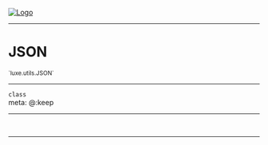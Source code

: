 
[![Logo](../../../images/logo.png)](../../../api/index.html)

---


<h1>JSON</h1>
<small>`luxe.utils.JSON`</small>



<hr/>

`class`<br/><span class="meta">
meta: @:keep</span>

<hr/>


&nbsp;
&nbsp;







<hr/>

&nbsp;
&nbsp;
&nbsp;
&nbsp;